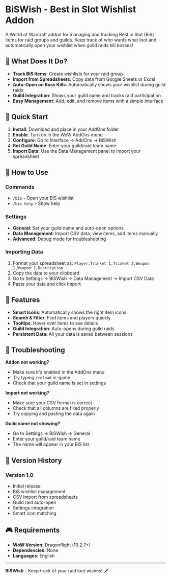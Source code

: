 # BiSWish - Best in Slot Wishlist Addon

A World of Warcraft addon for managing and tracking Best in Slot (BiS) items for raid groups and guilds. Keep track of who wants what loot and automatically open your wishlist when guild raids kill bosses!

## 🎯 What Does It Do?

- **Track BiS Items**: Create wishlists for your raid group
- **Import from Spreadsheets**: Copy data from Google Sheets or Excel
- **Auto-Open on Boss Kills**: Automatically shows your wishlist during guild raids
- **Guild Integration**: Shows your guild name and tracks raid participation
- **Easy Management**: Add, edit, and remove items with a simple interface

## 🚀 Quick Start

1. **Install**: Download and place in your AddOns folder
2. **Enable**: Turn on in the WoW AddOns menu
3. **Configure**: Go to Interface → AddOns → BiSWish
4. **Set Guild Name**: Enter your guild/raid team name
5. **Import Data**: Use the Data Management panel to import your spreadsheet

## 📖 How to Use

### Commands
- `/bis` - Open your BiS wishlist
- `/bis help` - Show help

### Settings
- **General**: Set your guild name and auto-open options
- **Data Management**: Import CSV data, view items, add items manually
- **Advanced**: Debug mode for troubleshooting

### Importing Data
1. Format your spreadsheet as: `Player,Trinket 1,Trinket 2,Weapon 1,Weapon 2,Description`
2. Copy the data to your clipboard
3. Go to Settings → BiSWish → Data Management → Import CSV Data
4. Paste your data and click Import

## 🎨 Features

- **Smart Icons**: Automatically shows the right item icons
- **Search & Filter**: Find items and players quickly
- **Tooltips**: Hover over items to see details
- **Guild Integration**: Auto-opens during guild raids
- **Persistent Data**: All your data is saved between sessions

## 🐛 Troubleshooting

**Addon not working?**
- Make sure it's enabled in the AddOns menu
- Try typing `/reload` in-game
- Check that your guild name is set in settings

**Import not working?**
- Make sure your CSV format is correct
- Check that all columns are filled properly
- Try copying and pasting the data again

**Guild name not showing?**
- Go to Settings → BiSWish → General
- Enter your guild/raid team name
- The name will appear in your BiS list

## 📝 Version History

### Version 1.0
- Initial release
- BiS wishlist management
- CSV import from spreadsheets
- Guild raid auto-open
- Settings integration
- Smart icon matching

## 🎮 Requirements

- **WoW Version**: Dragonflight (10.2.7+)
- **Dependencies**: None
- **Languages**: English

---

**BiSWish** - Keep track of your raid loot wishes! 🗡️
